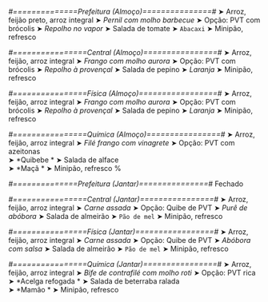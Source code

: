 
*#==============Prefeitura (Almoço)===============#*
➤ Arroz, feijão preto, arroz integral
➤ *Pernil com molho barbecue*
➤ Opção: PVT com brócolis
➤ *Repolho no vapor*
➤ Salada de tomate
➤ `Abacaxi`
➤ Minipão, refresco

*#================Central (Almoço)================#*
➤ Arroz, feijão, arroz integral
➤ *Frango com molho aurora*
➤ Opção: PVT com brócolis
➤ *Repolho à provençal*
➤ Salada de pepino
➤ *Laranja*
➤ Minipão, refresco

*#================Física (Almoço)=================#*
➤ Arroz, feijão, arroz integral
➤ *Frango com molho aurora*
➤ Opção: PVT com brócolis
➤ *Repolho à provençal*
➤ Salada de pepino
➤ *Laranja*
➤ Minipão, refresco

*#================Química (Almoço)================#*
➤ Arroz, feijão, arroz integral
➤ *Filé frango com vinagrete*
➤ Opção: PVT com azeitonas      
➤ *Quibebe *
➤ Salada de alface   
➤ *Maçã  *
➤ Minipão, refresco
%

*#==============Prefeitura (Jantar)===============#*
Fechado

*#================Central (Jantar)================#*
➤ Arroz, feijão, arroz integral
➤ *Carne assada*
➤ Opção: Quibe de PVT
➤ *Purê de abóbora*
➤ Salada de almeirão
➤ `Pão de mel`
➤ Minipão, refresco

*#================Física (Jantar)=================#*
➤ Arroz, feijão, arroz integral
➤ *Carne assada*
➤ Opção: Quibe de PVT
➤ *Abóbora com salsa*
➤ Salada de almeirão
➤ `Pão de mel`
➤ Minipão, refresco

*#================Química (Jantar)================#*
➤ Arroz, feijão, arroz integral
➤ *Bife de contrafilé com molho roti*
➤ Opção: PVT rica
➤ *Acelga refogada *
➤ Salada de beterraba ralada   
➤ *Mamão *
➤ Minipão, refresco
